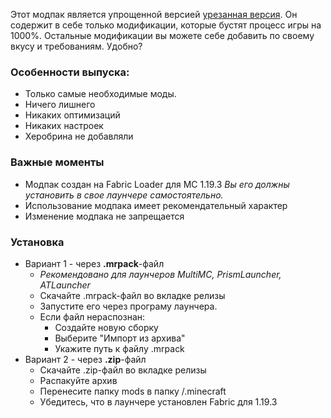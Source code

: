 Этот модпак является упрощенной версией [урезанная версия](/stash/dcmp). Он содержит в себе только модификации, которые бустят процесс игры на 1000%. Остальные модификации вы можете себе добавить по своему вкусу и требованиям. Удобно?

### Особенности выпуска:
- Только самые необходимые моды.
- Ничего лишнего
- Никаких оптимизаций
- Никаких настроек
- Херобрина не добавляли

### Важные моменты
- Модпак создан на Fabric Loader для MC 1.19.3 *Вы его должны установить в свое лаунчере самостоятельно.*
- Использование модпака имеет рекомендательный характер
- Изменение модпака не запрещается

### Установка
- Вариант 1 - через **.mrpack**-файл
  - *Рекомендовано для лаунчеров MultiMC, PrismLauncher, ATLauncher*
  - Скачайте .mrpack-файл во вкладке релизы
  - Запустите его через програму лаунчера.
  - Если файл нераспознан:
    - Создайте новую сборку
    - Выберите "Импорт из архива"
    - Укажите путь к файлу .mrpack
- Вариант 2 - через **.zip**-файл
  - Скачайте .zip-файл во вкладке релизы
  - Распакуйте архив
  - Перенесите папку mods в папку /.minecraft
  - Убедитесь, что в лаунчере установлен Fabric для 1.19.3